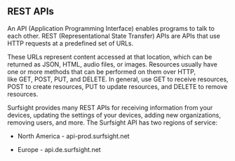 ## REST APIs

An API (Application Programming Interface) enables programs to talk to
each other. REST (Representational State Transfer) APIs are APIs that
use HTTP requests at a predefined set of URLs.

These URLs represent content accessed at that location, which can be
returned as JSON, HTML, audio files, or images. Resources usually have
one or more methods that can be performed on them over HTTP,
like GET, POST, PUT, and DELETE. In general, use GET to receive
resources, POST to create resources, PUT to update resources, and DELETE
to remove resources.

Surfsight provides many REST APIs for receiving information from your
devices, updating the settings of your devices, adding new
organizations, removing users, and more. The Surfsight API has two
regions of service:

-   North America - api-prod.surfsight.net

-   Europe - api.de.surfsight.net
